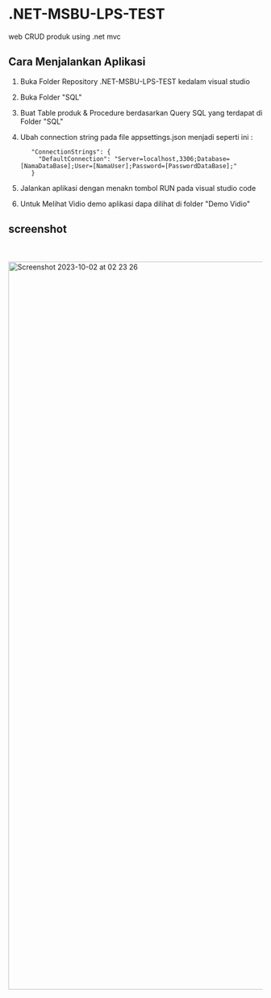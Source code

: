 # .NET-MSBU-LPS-TEST
web CRUD produk using .net mvc

## Cara Menjalankan Aplikasi

1. Buka Folder Repository .NET-MSBU-LPS-TEST kedalam visual studio
2. Buka Folder "SQL"
3. Buat Table produk & Procedure berdasarkan Query SQL yang terdapat di Folder "SQL"
4. Ubah connection string pada file appsettings.json menjadi seperti ini :

        
          "ConnectionStrings": {
            "DefaultConnection": "Server=localhost,3306;Database=[NamaDataBase];User=[NamaUser];Password=[PasswordDataBase];"
          }

 
 5. Jalankan aplikasi dengan menakn tombol RUN pada visual studio code <br>
 6. Untuk Melihat Vidio demo aplikasi dapa dilihat di folder "Demo Vidio"
   


 

## screenshot
<br><br>
<img width="1440" alt="Screenshot 2023-10-02 at 02 23 26" src="https://github.com/fahronona/.NET-MSBU-LPS-TEST/assets/43464944/a0ee647f-1440-4060-afe6-0bbc6269d343">
